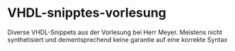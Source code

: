 # VHDL-snipptes-vorlesung
Diverse VHDL-Snippets aus der Vorlesung bei Herr Meyer. Meistens nicht synthetisiert und dementsprechend keine garantie auf eine korrekte Syntax
